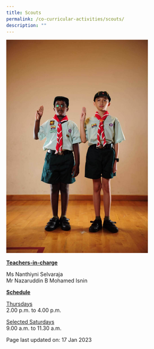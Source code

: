 ```yaml
---
title: Scouts
permalink: /co-curricular-activities/scouts/
description: ""
---
```

<img style="width: 75%;" src="/images/scouts.jpeg">
<p><u><strong>Teachers-in-charge</strong></u></p>
<p>Ms Nanthiyni Selvaraja<br />Mr Nazaruddin B Mohamed Isnin</p>
<p><u><strong>Schedule</strong></u></p>
<p><u>Thursdays<br /></u>2.00 p.m. to 4.00 p.m.</p>
<p><u>Selected Saturdays<br /></u>9.00 a.m. to 11.30 a.m.</p>
<p>Page last updated on: 17 Jan 2023</p>